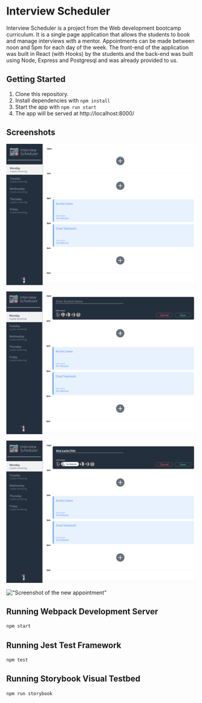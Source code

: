 # Interview Scheduler

Interview Scheduler is a project from the Web development bootcamp curriculum. It is a single page application that allows the students to book and manage interviews with a mentor. Appointments can be made between noon and 5pm for each day of the week. The front-end of the application was built in React (with Hooks) by the students and the back-end was built using Node, Express and Postgresql and was already provided to us.


## Getting Started

1) Clone this repository.
2) Install dependencies with `npm install`
3) Start the app with `npm run start`
4) The app will be served at http://localhost:8000/


## Screenshots

!["Screenshot of the interview scheduler app"](https://github.com/analuciachin/scheduler/blob/master/docs/interview_scheduler.png)

!["Screenshot of the form"](https://github.com/analuciachin/scheduler/blob/master/docs/scheduler_form.png)

!["Screenshot of the create an appointment"](https://github.com/analuciachin/scheduler/blob/master/docs/scheduler_create_appointment.png)

!["Screenshot of the new appointment"](https://github.com/analuciachin/tweeter/blob/master/docs/scheduler_new_appointment.png)


## Running Webpack Development Server

```sh
npm start
```

## Running Jest Test Framework

```sh
npm test
```

## Running Storybook Visual Testbed

```sh
npm run storybook
```
